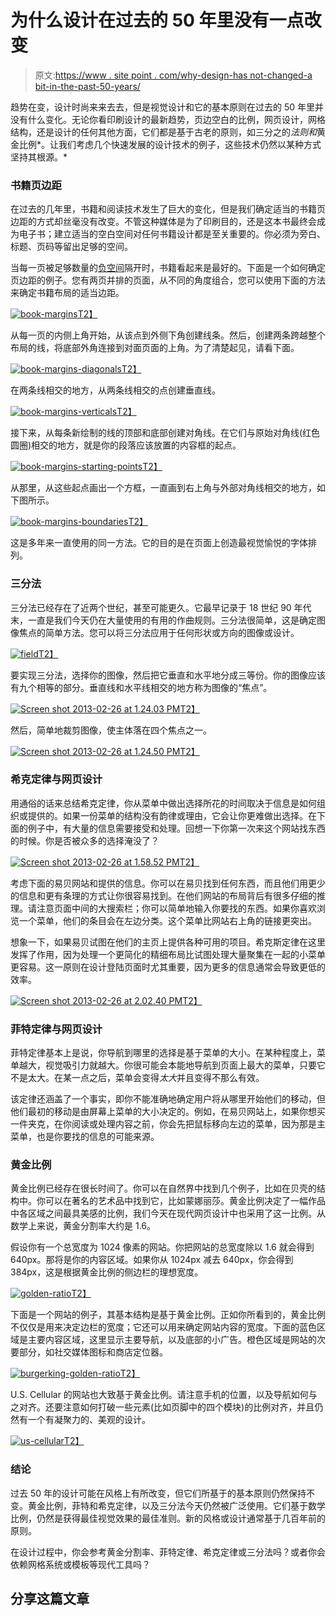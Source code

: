 # 为什么设计在过去的 50 年里没有一点改变

> 原文:[https://www . site point . com/why-design-has not-changed-a bit-in-the-past-50-years/](https://www.sitepoint.com/why-design-hasnt-changed-a-bit-in-the-past-50-years/)

趋势在变，设计时尚来来去去，但是视觉设计和它的基本原则在过去的 50 年里并没有什么变化。无论你看印刷设计的最新趋势，页边空白的比例，网页设计，网格结构，还是设计的任何其他方面，它们都是基于古老的原则，如三分之的*法则和*黄金比例*。让我们考虑几个快速发展的设计技术的例子，这些技术仍然以某种方式坚持其根源。*

### 书籍页边距

在过去的几年里，书籍和阅读技术发生了巨大的变化，但是我们确定适当的书籍页边距的方式却丝毫没有改变。不管这种媒体是为了印刷目的，还是这本书最终会成为电子书；建立适当的空白空间对任何书籍设计都是至关重要的。你必须为旁白、标题、页码等留出足够的空间。

当每一页被足够数量的[负空间](https://www.sitepoint.com/a-solid-understanding-of-negative-space/ "A Solid Understanding of Negative Space")隔开时，书籍看起来是最好的。下面是一个如何确定页边距的例子。您有两页并排的页面，从不同的角度组合，您可以使用下面的方法来确定书籍布局的适当边距。

[![book-margins](../Images/3a04d6e335149a5a472755f56d2e7870.png)T2】](https://www.sitepoint.com/wp-content/uploads/2013/02/book-margins.jpg)

从每一页的内侧上角开始，从该点到外侧下角创建线条。然后，创建两条跨越整个布局的线，将底部外角连接到对面页面的上角。为了清楚起见，请看下面。

[![book-margins-diagonals](../Images/52cde0086c8fd0eff919df43a30a8b80.png)T2】](https://www.sitepoint.com/wp-content/uploads/2013/02/book-margins-diagonals.jpg)

在两条线相交的地方，从两条线相交的点创建垂直线。

[![book-margins-verticals](../Images/85a1b4174ce0b14a61d0303ef139285f.png)T2】](https://www.sitepoint.com/wp-content/uploads/2013/02/book-margins-verticals.jpg)

接下来，从每条新绘制的线的顶部和底部创建对角线。在它们与原始对角线(红色圆圈)相交的地方，就是你的段落应该放置的内容框的起点。

[![book-margins-starting-points](../Images/a4423da30fde22b59c62857a3cde500d.png)T2】](https://www.sitepoint.com/wp-content/uploads/2013/02/book-margins-starting-points.jpg)

从那里，从这些起点画出一个方框，一直画到右上角与外部对角线相交的地方，如下图所示。

[![book-margins-boundaries](../Images/90617f0e7f91603c22a77ce2fc959627.png)T2】](https://www.sitepoint.com/wp-content/uploads/2013/02/book-margins-boundaries.jpg)

这是多年来一直使用的同一方法。它的目的是在页面上创造最视觉愉悦的字体排列。

### 三分法

三分法已经存在了近两个世纪，甚至可能更久。它最早记录于 18 世纪 90 年代末，一直是我们今天仍在大量使用的有用的作曲规则。三分法很简单，这是确定图像焦点的简单方法。您可以将三分法应用于任何形状或方向的图像或设计。

[![field](../Images/730cba6f3b30520935192dabc11b9777.png)T2】](https://www.sitepoint.com/wp-content/uploads/2013/02/field.jpg)

要实现三分法，选择你的图像，然后把它垂直和水平地分成三等份。你的图像应该有九个相等的部分。垂直线和水平线相交的地方称为图像的“焦点”。

[![Screen shot 2013-02-26 at 1.24.03 PM](../Images/0219cbc661b8cc0f8c384d9fa8b994ee.png)T2】](https://www.sitepoint.com/wp-content/uploads/2013/02/Screen-shot-2013-02-26-at-1.24.03-PM.png)

然后，简单地裁剪图像，使主体落在四个焦点之一。

[![Screen shot 2013-02-26 at 1.24.50 PM](../Images/241ef48095f628541ea71fe37a29beb0.png)T2】](https://www.sitepoint.com/wp-content/uploads/2013/02/Screen-shot-2013-02-26-at-1.24.50-PM.png)

### 希克定律与网页设计

用通俗的话来总结希克定律，你从菜单中做出选择所花的时间取决于信息是如何组织或提供的。如果一份菜单的结构没有韵律或理由，它会让你更难做出选择。在下面的例子中，有大量的信息需要接受和处理。回想一下你第一次来这个网站找东西的时候。你是否被众多的选择淹没了？

[![Screen shot 2013-02-26 at 1.58.52 PM](../Images/0d7aec941eb2cb2b9e9380e8da8d6611.png)T2】](https://www.sitepoint.com/wp-content/uploads/2013/02/Screen-shot-2013-02-26-at-1.58.52-PM.png)

考虑下面的易贝网站和提供的信息。你可以在易贝找到任何东西，而且他们用更少的信息和更有条理的方式让你很容易找到。在他们网站的布局背后有很多仔细的推理。请注意页面中间的大搜索栏；你可以简单地输入你要找的东西。如果你喜欢浏览一个菜单，他们的条目会在左边分类。这个菜单比网站右上角的链接更突出。

想象一下，如果易贝试图在他们的主页上提供各种可用的项目。希克斯定律在这里发挥了作用，因为处理一个更简化的精细布局比试图处理大量聚集在一起的小菜单更容易。这一原则在设计登陆页面时尤其重要，因为更多的信息通常会导致更低的效率。

[![Screen shot 2013-02-26 at 2.02.40 PM](../Images/cdac4729031d6c9096976d95147b7531.png)T2】](https://www.sitepoint.com/wp-content/uploads/2013/02/Screen-shot-2013-02-26-at-2.02.40-PM.png)

### 菲特定律与网页设计

菲特定律基本上是说，你导航到哪里的选择是基于菜单的大小。在某种程度上，菜单越大，视觉吸引力就越大。你很可能会本能地导航到页面上最大的菜单，只要它不是太大。在某一点之后，菜单会变得*太大*并且变得不那么有效。

该定律还涵盖了一个事实，即你不能准确地确定用户将从哪里开始他们的移动，但他们最初的移动是由屏幕上菜单的大小决定的。例如，在易贝网站上，如果你想买一件夹克，在你阅读或处理内容之前，你会先把鼠标移向左边的菜单，因为那是主菜单，也是你要找的信息的可能来源。

### 黄金比例

黄金比例已经存在很长时间了。你可以在自然界中找到几个例子，比如在贝壳的结构中。你可以在著名的艺术品中找到它，比如蒙娜丽莎。黄金比例决定了一幅作品中各区域之间最具美感的比例，我们今天在现代网页设计中也采用了这一比例。从数学上来说，黄金分割率大约是 1.6。

假设你有一个总宽度为 1024 像素的网站。你把网站的总宽度除以 1.6 就会得到 640px。那将是你的内容区域。如果你从 1024px 减去 640px，你会得到 384px，这是根据黄金比例的侧边栏的理想宽度。

[![golden-ratio](../Images/39b697f3b80edf5f5586961344bdd70f.png)T2】](https://www.sitepoint.com/wp-content/uploads/2013/02/golden-ratio.jpg)

下面是一个网站的例子，其基本结构是基于黄金比例。正如你所看到的，黄金比例不仅仅是用来决定边栏的宽度；它还可以用来确定网站内容的宽度。下面的蓝色区域是主要内容区域，这里显示主要导航，以及底部的小广告。橙色区域是网站的次要部分，如社交媒体图标和商店定位器。

[![burgerking-golden-ratio](../Images/d841fac33d32fde9ba0669a39c629479.png)T2】](https://www.sitepoint.com/wp-content/uploads/2013/02/burgerking-golden-ratio.jpg)

U.S. Cellular 的网站也大致基于黄金比例。请注意手机的位置，以及导航如何与之对齐。还要注意如何打破一些元素(比如页脚中的四个模块)的比例对齐，并且仍然有一个有凝聚力的、美观的设计。

[![us-cellular](../Images/b20d9aaca6443f097f93a9c291cba240.png)T2】](https://www.sitepoint.com/wp-content/uploads/2013/02/us-cellular.jpg)

### 结论

过去 50 年的设计可能在风格上有所改变，但它们所基于的基本原则仍然保持不变。黄金比例，菲特和希克定律，以及三分法今天仍然被广泛使用。它们基于数学比例，仍然是获得最佳视觉效果的最佳准则。新的风格或设计通常基于几百年前的原则。

在设计过程中，你会参考黄金分割率、菲特定律、希克定律或三分法吗？或者你会依赖网格系统或模板等现代工具吗？

## 分享这篇文章